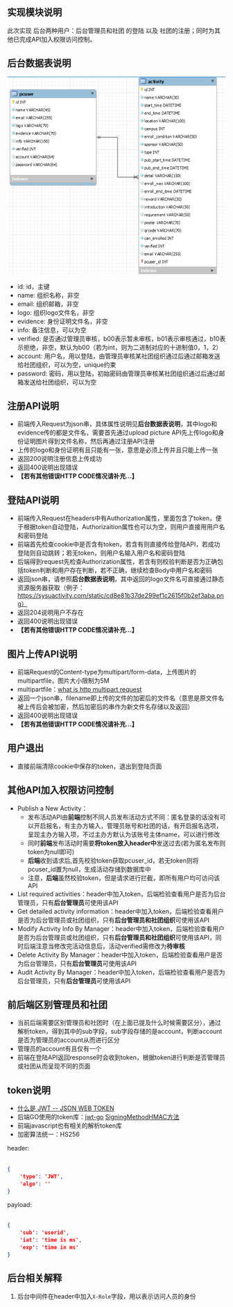 ## 实现模块说明
此次实现 后台两种用户：后台管理员和社团 的登陆 以及 社团的注册；同时为其他已完成API加入权限访问控制。

## 后台数据表说明
![ER图](../picture/er_diagram.png)
- id: id，主键
- name: 组织名称，非空
- email: 组织邮箱，非空
- logo: 组织logo文件名，非空
- evidence: 身份证明文件名，非空
- info: 备注信息，可以为空
- verified: 是否通过管理员审核，b00表示暂未审核，b01表示审核通过，b10表示拒绝，非空，默认为b00（若为int，则为二进制对应的十进制值0，1，2）
- account: 用户名，用以登陆，由管理员审核某社团组织通过后通过邮箱发送给社团组织，可以为空，unique约束
- password: 密码，用以登陆，初始密码由管理员审核某社团组织通过后通过邮箱发送给社团组织，可以为空

## 注册API说明
- 前端传入Request为json串，具体属性说明见**后台数据表说明**，其中logo和evidence传的都是文件名，需要首先通过upload picture API先上传logo和身份证明图片得到文件名称，然后再通过注册API注册
- 上传的logo和身份证明有且只能有一张，意思是必须上传并且只能上传一张
- 返回200说明注册信息上传成功
- 返回400说明出现错误
- **【若有其他错误HTTP CODE情况请补充...】**

## 登陆API说明
- 前端传入Request在headers中有Authorization属性，里面包含了token，便于根据token自动登陆，Authorizaition属性也可以为空，则用户直接用用户名和密码登陆
- 前端首先检查cookie中是否含有token，若含有则直接传给登陆API，若成功登陆则自动跳转；若无token，则用户名输入用户名和密码登陆
- 后端得到request先检查Authorization属性，若含有则校验判断是否为正确包括token判断和用户存在判断，若不正确，继续检查Body中用户名和密码
- 返回json串，请参照**后台数据表说明**，其中返回的logo文件名可直接通过静态资源服务器获取（例子：https://sysuactivity.com/static/cd8e81b37de299ef1c2615f0b2ef3aba.png）
- 返回204说明用户不存在
- 返回400说明出现错误
- **【若有其他错误HTTP CODE情况请补充...】**

## 图片上传API说明
- 前端Request的Content-type为multipart/form-data，上传图片的multipartfile，图片大小限制为5M
- multipartfile：[what is http multipart request](https://stackoverflow.com/questions/16958448/what-is-http-multipart-request)
- 返回一个json串，filename即上传的文件的加密后的文件名（意思是原文件名被上传后会被加密，然后加密后的串作为新文件名存储以及返回）
- 返回400说明出现错误
- **【若有其他错误HTTP CODE情况请补充...】**

## 用户退出
- 直接前端清除cookie中保存的token，退出到登陆页面

## 其他API加入权限访问控制
- Publish a New Activity：
    - 发布活动API由**前端**控制不同人员发布活动方式不同：匿名登录的话没有可以开启报名，有主办方输入，管理员账号和社团的话，有开启报名选项，呈现主办方输入项，不过主办方默认为该账号主体name，可以进行修改
    - 同时**前端**发布活动时需要**将token放入header中**发送过去(若为匿名发布则token为null即可)
    - **后端**收到请求后,首先校验token获取pcuser_id，若无token则将pcuser_id置为null，生成活动存储到数据库中
    - 注意，**后端**虽然校验token，但是请求进行拦截，即所有用户均可访问该API
- List required activities：header中加入token，后端检验查看用户是否为后台管理员，只有**后台管理员**可使用该API
- Get detailed activity information：header中加入token，后端检验查看用户是否为后台管理员或社团组织，只有**后台管理员和社团组织**可使用该API
- Modify Activity Info By Manager：header中加入token，后端检验查看用户是否为后台管理员或社团组织，只有**后台管理员和社团组织**可使用该API，同时后端注意当修改完活动信息后，活动verified需修改为**待审核**
- Delete Activity By Manager：header中加入token，后端检验查看用户是否为后台管理员，只有**后台管理员**可使用该API
- Audit Activity By Manager：header中加入token，后端检验查看用户是否为后台管理员，只有**后台管理员**可使用该API

## 前后端区别管理员和社团
- 当前后端需要区别管理员和社团时（在上面已提及什么时候需要区分），通过解析token，得到其中的sub字段，sub字段存储的是account，判断account是否为管理员的account从而进行区分
- 管理员的account有且仅有一个
- 前端在登陆API返回response时会收到token，根据token进行判断是否管理员或社团从而呈现不同的页面

## token说明
- [什么是 JWT -- JSON WEB TOKEN](https://www.jianshu.com/p/576dbf44b2ae)
- 后端GO使用的token库：[jwt-go](https://github.com/dgrijalva/jwt-go) [SigningMethodHMAC方法](https://godoc.org/github.com/dgrijalva/jwt-go#SigningMethodHMAC)
- 前端javascript也有相关的解析token库
- 加密算法统一：HS256

header:
```json

{
    'type': 'JWT',
    'algo': ''
}
```

payload:

```json

{
    'sub': 'userid',
    'iat': 'time is ms',
    'exp': 'time in ms'
}
```

## 后台相关解释
1. 后台中间件在header中加入`X-Role`字段，用以表示访问人员的身份
